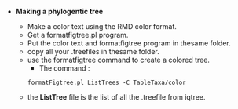 - **Making a phylogentic tree**

    
    - Make a color text using the RMD color format.
    - Get a formatfigtree.pl program.
    - Put the color text and formatfigtree program in thesame folder.
    - copy all your .treefiles in thesame folder.
    - use the formatfigtree command to create a colored tree.
       - The command : 
       ```
       formatFigtree.pl ListTrees -C TableTaxa/color
    - the **ListTree** file is the list of all the .treefile from iqtree.
    